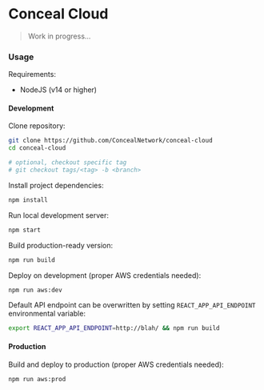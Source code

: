 # Conceal Cloud

> Work in progress...

### Usage

Requirements:
 - NodeJS (v14 or higher)

#### Development

Clone repository:
```bash
git clone https://github.com/ConcealNetwork/conceal-cloud
cd conceal-cloud

# optional, checkout specific tag
# git checkout tags/<tag> -b <branch>
```

Install project dependencies:
```bash
npm install
```

Run local development server:
```bash
npm start
```

Build production-ready version:
```bash
npm run build
```

Deploy on development (proper AWS credentials needed):
```bash
npm run aws:dev
```

Default API endpoint can be overwritten by setting `REACT_APP_API_ENDPOINT`
environmental variable:
```bash
export REACT_APP_API_ENDPOINT=http://blah/ && npm run build
```

#### Production

Build and deploy to production (proper AWS credentials needed):
```bash
npm run aws:prod
```
